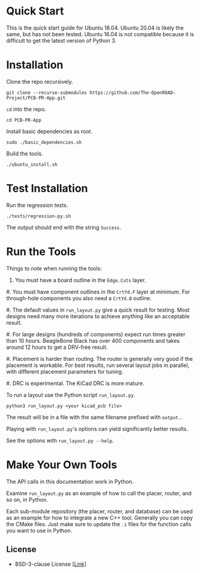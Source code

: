 Quick Start
===========

This is the quick start guide for Ubuntu 18.04. 
Ubuntu 20.04 is likely the same, but has not been tested.
Ubuntu 16.04 is not compatible because it is difficult to get the latest version of Python 3.

Installation
===========

Clone the repo recursively.

``git clone --recurse-submodules https://github.com/The-OpenROAD-Project/PCB-PR-App.git``

``cd`` into the repo.

``cd PCB-PR-App``

Install basic dependencies as root.

``sudo ./basic_dependencies.sh``

Build the tools.

``./ubuntu_install.sh``


Test Installation
===========

Run the regression tests.

``./tests/regression-py.sh``

The output should end with the string ``Success``.


Run the Tools
===========

Things to note when running the tools:

1. You must have a board outline in the ``Edge.Cuts`` layer.

#. You must have component outlines in the ``CrtYd.F`` layer at minimum. For through-hole components you also need a ``CrtYd.B`` outline.

#. The default values in ``run_layout.py`` give a quick result for testing. Most designs need many more iterations to achieve anything like an acceptable result.

#. For large designs (hundreds of components) expect run times greater than 10 hours. BeagleBone Black has over 400 components and takes around 12 hours to get a DRV-free result.

#. Placement is harder than routing. The router is generally very good if the placement is workable. For best results, run several layout jobs in parallel, with different placement parameters for tuning.

#. DRC is experimental. The KiCad DRC is more mature.


To run a layout use the Python script ``run_layout.py``.

``python3 run_layout.py <your kicad_pcb file>``

The result will be in a file with the same filename prefixed with ``output.``.

Playing with ``run_layout.py``'s options can yield significantly better results.

See the options with ``run_layout.py --help``.


Make Your Own Tools
===========

The API calls in this documentation work in Python.

Examine ``run_layout.py`` as an example of how to call the placer, router, and so on, in Python.

Each sub-module repository (the placer, router, and database) can be used as an example for how to integrate a new C++ tool. 
Generally you can copy the CMake files. Just make sure to update the ``.i`` files for the function calls you want to use in Python.

## License
  * BSD-3-clause License [[Link]](LICENSE)
